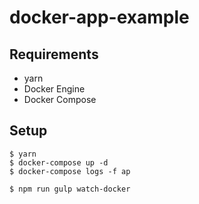 # docker-app-example

## Requirements

* yarn
* Docker Engine
* Docker Compose

## Setup

```
$ yarn
$ docker-compose up -d
$ docker-compose logs -f ap
```

```
$ npm run gulp watch-docker
```
